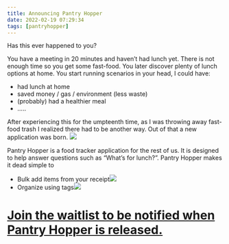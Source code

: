 ```yaml
---
title: Announcing Pantry Hopper
date: 2022-02-19 07:29:34
tags: [pantryhopper]
---
```


Has this ever happened to you? 

You have a meeting in 20 minutes and haven’t had lunch yet. There is not enough time so you get some fast-food. You later discover plenty of lunch options at home. You start running scenarios in your head, I could have:
- had lunch at home
- saved money / gas / environment (less waste)
- (probably) had a healthier meal
- …..

After experiencing this for the umpteenth time, as I was throwing away fast-food trash I realized there had to be another way. 
Out of that a new application was born.
[![](/images/kostanza.jpg)]()


Pantry Hopper is a food tracker application for the rest of us. It is designed to help answer questions such as “What’s for lunch?”. Pantry Hopper makes it dead simple to

 - Bulk add items from your receipt[![](/images/scan.gif)]()
 - Organize using tags[![](/images/tags.gif)]()

# [Join the waitlist to be notified when Pantry Hopper is released.](https://forms.gle/RfKKT6jZy25BwP568)
